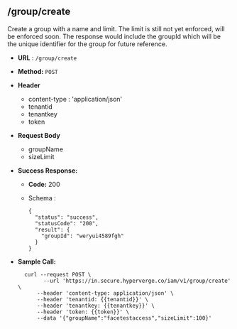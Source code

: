 ## /group/create

Create a group with a name and limit. The limit is still not yet enforced, will be enforced soon. The response would include the groupId which will be the unique identifier for the group for future reference.

* **URL** : `/group/create`
  
* **Method:** `POST`

* **Header**
	
	- content-type : 'application/json'
	- tenantid 
	- tenantkey
	- token
	
* **Request Body**

	- groupName
	- sizeLimit
	  
* **Success Response:**

  * **Code:** 200 <br />
  * Schema : 
		
			
		{
		  "status": "success",
		  "statusCode": "200",
		  "result": {
		    "groupId": "weryui4589fgh"
		  }
		}
		
	

* **Sample Call:**

   	
    	curl --request POST \
  			  --url 'https://in.secure.hyperverge.co/iam/v1/group/create' \
            --header 'content-type: application/json' \
            --header 'tenantid: {{tenantid}}' \
            --header 'tenantkey: {{tenantkey}}' \
            --header 'token: {{token}}' \
            --data '{"groupName":"facetestaccess","sizeLimit":100}'
    	
    	
